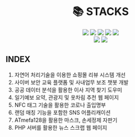 <div align=center><h1>📚 STACKS</h1></div>
<div align=center>
  <img src="https://img.shields.io/badge/Python-3776AB?style=for-the-badge&logo=Python&logoColor=white">
  <img src="https://img.shields.io/badge/HTML5-E34F26?style=for-the-badge&logo=HTML5&logoColor=white">
  <img src="https://img.shields.io/badge/JavaScript-F7DF1E?style=for-the-badge&logo=JavaScript&logoColor=white">
  <img src="https://img.shields.io/badge/CSS3-1572B6?style=for-the-badge&logo=CSS3&logoColor=white">
  <img src="https://img.shields.io/badge/JQuery-0769AD?style=for-the-badge&logo=JQuery&logoColor=white"><br>
  <img src="https://img.shields.io/badge/MySQL-4479A1?style=for-the-badge&logo=MySQL&logoColor=white">
  <img src="https://img.shields.io/badge/MongoDB-47A248?style=for-the-badge&logo=MongoDB&logoColor=white">
</div>


## INDEX
1. 자연어 처리기술을 이용한 쇼핑몰 리뷰 시스템 개선
2. 사이버 보안 교육 플랫폼 및 사내업무 보조 챗봇 개발
3. 공공 데이터 분석을 활용한 이사 지역 찾기 도우미
4. 일기예보 요약, 관광지 및 옷차림 추천 웹 페이지
5. NFC 태그 기술을 활용한 코로나 출입명부
6. 랜덤 매칭 기능을 포함한 SNS 어플리캐이션
7. ATmefa128을 활용한 마스크, 손세정제 자판기
8. PHP 서버를 활용한 뉴스 스크랩 웹 페이지
